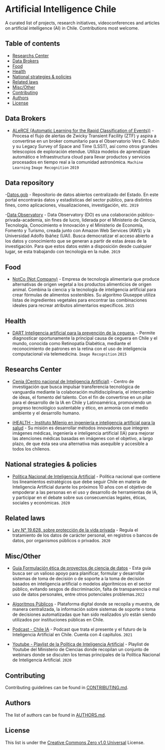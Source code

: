 # Artificial Intelligence Chile
A curated list of projects, research initiatives, videoconferences and articles on artificial intelligence (AI) in Chile.
Contributions most welcome.


## Table of contents

- [Researchs Center](#researchs-center)
- [Data Brokers](#data-brokers)
- [Food](#food)
- [Health](#health)
- [National strategies & policies](#national-strategies--policies)
- [Related laws](#related-laws)
- [Misc/Other](#miscother)
- [Contributing](#contributing)
- [Authors](#authors)
- [License](#license)





## Data Brokers

- [ALeRCE (Automatic Learning for the Rapid Classification of Events))](https://alerce.science/) - Procesa el flujo de alertas de Zwicky Transient Facility (ZTF) y aspira a convertirse en un broker comunitario para el Observatorio Vera C. Rubin y su Legacy Survey of Space and Time (LSST), así como otros grandes telescopios de exploración etendue. Utiliza modelos de  aprendizaje automático e Infraestructura cloud para llevar productos y servicios procesados en tiempo real a la comunidad astronómica. `Machine Learning` `Image Recognition` `2019`


## Data repository

-[Datos.gob](https://datos.gob.cl/) - Repositorio de datos abiertos centralizado del Estado. En este portal encontrarás datos y estadísticas del sector público, para distintos fines, como aplicaciones, visualizaciones, investigación, etc. `2019`


-[Data Observatory](https://www.dataobservatory.net//) - Data Observatory (DO) es una colaboración público-privada-academia, sin fines de lucro, liderada por el Ministerio de Ciencia, Tecnología, Conocimiento e Innovación y el Ministerio de Economía, Fomento y Turismo, creada junto con Amazon Web Services (AWS) y la Universidad Adolfo Ibáñez (UAI). Busca democratizar el acceso abierto a los datos y conocimiento que se generan a partir de estas áreas de la investigación. Para que estos datos estén a disposición desde cualquier lugar, se esta trabajando con tecnología en la nube. `2019`

## Food

- [NotCo (Not Company)](https://notco.com/) - Empresa de tecnología alimentaria que produce alternativas de origen vegetal a los productos alimenticios de origen animal. Combina la ciencia y la tecnología de inteligencia artificial para crear fórmulas de alimentos sostenibles. Su algoritmo Giuseppe utiliza listas de ingredientes vegetales para encontrar las combinaciones ideales para recrear atributos alimentarios específicos. `2015`


## Health

- [DART Inteligencia artificial para la prevención de la ceguera.](https://lab.gob.cl/uploads/filer_public/65/eb/65ebdd72-7f95-487e-a985-75520df3ecac/5_dart.pdf) - Permite diagnosticar oportunamente la principal causa de ceguera en Chile y el mundo, conocida como Retinopatía Diabética, mediante el reconocimiento de patrones en la retina con el uso de inteligencia computacional vía telemedicina. `Image Recognition` `2015`


## Researchs Center


- [Cenia (Centro nacional de Inteligencia Artificial)](https://cenia.cl/) - Centro de investigación que busca impulsar transferencia tecnológica de vanguardia mediante la colaboración multidisciplinaria, el intercambio de ideas, el fomento del talento. Con el fin de convertirse en un pilar para el desarrollo de la IA en Chile y Latinoamérica, promoviendo un progreso tecnológico sustentable y ético, en armonía con el medio ambiente y el desarrollo humano.

- [iHEALTH - Instituto Milenio en ingeniería e inteligencia artificial para la salud](https://i-health.cl/es/) - Su misión es desarrollar métodos innovadores que integren imágenes médicas, ingeniería e inteligencia artificial (IA) para mejorar las atenciones médicas basadas en imágenes con el objetivo, a largo plazo, de que ésta sea una alternativa más asequible y accesible a todos los chilenos. 

## National strategies & policies

- [Política Nacional de Inteligencia Artificial](https://minciencia.gob.cl/areas-de-trabajo/inteligencia-artificial/politica-nacional-de-inteligencia-artificial/) - Política nacional que contiene los lineamientos estratégicos que debe seguir Chile en materia de Inteligencia Artificial durante los próximos 10 años con el objetivo de empoderar a las personas en el uso y desarrollo de herramientas de IA, y participar en el debate sobre sus consecuencias legales, éticas, sociales y económicas. `2020`


## Related laws

- [Ley N° 19.628, sobre protección de la vida privada](https://www.bcn.cl/leychile/navegar?idLey=19628) - Regula el tratamiento de los datos de carácter personal, en registros o bancos de datos, por organismos públicos o privados. `2020`


## Misc/Other

- [Guía Formulación ética de proyectos de ciencia de datos](https://goblab.uai.cl/guia-formulacion-etica-de-proyectos-de-ciencia-de-datos/) - Esta guía busca ser un valioso apoyo para planificar, formular y desarrollar sistemas de toma de decisión o de soporte a la toma de decisión basados en inteligencia artificial o modelos algorítmicos en el sector público, evitando sesgos de discriminación, falta de transparencia o mal uso de datos personales, entre otros potenciales problemas.`2022`

- [Algoritmos Públicos](https://www.algoritmospublicos.cl/) - Plataforma digital donde se recopila y muestra, de manera centralizada, la información sobre sistemas de soporte o toma de decisiones automatizadas que han sido realizados y/o están siendo utilizados por instituciones públicas en Chile. 

- [Podcast - Chile IA](https://open.spotify.com/show/75vo1TsnhQBZAAswRDqjs3) - Podcast que trata el presente y el futuro de la Inteligencia Artificial en Chile. Cuenta con 4 capitulos. `2021`

- [Youtube - Playlist de la Política de Inteligencia Artificial](https://www.youtube.com/playlist?list=PLjuV1s1B3P3GvlEK8hf6a4Uw7EgZVMw60) - Playlist de Youtube del Ministerio de Ciencias donde recopilan un conjunto de webinars donde se discuten los temas principales de la Política Nacional de Inteligencia Artificial. `2020`


## Contributing

Contributing guidelines can be found in [CONTRIBUTING.md](.github/CONTRIBUTING.md).

## Authors

The list of authors can be found in [AUTHORS.md](AUTHORS.md).

## License

This list is under the [Creative Commons Zero v1.0 Universal](.github/LICENSE) License.
